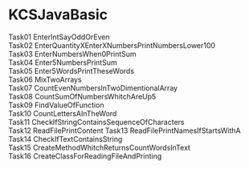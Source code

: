 # KCSJavaBasic
Task01 EnterIntSayOddOrEven                                                                                                       
Task02 EnterQuantityXEnterXNumbersPrintNumbersLower100                                                                           
Task03 EnterNumbersWhen0PrintSum                                                                                                 
Task04 Enter5NumbersPrintSum                                                                                                    
Task05 Enter5WordsPrintTheseWords                                                                                                 
Task06 MixTwoArrays                                                                                                               
Task07 CountEvenNumbersInTwoDimentionalArray   
Task08 CountSumOfNumbersWhitchAreUp5  
Task09 FindValueOfFunction  
Task10 CountLettersAInTheWord   
Task11 CheckIfStringContainsSequenceOfCharacters      
Task12 ReadFilePrintContent 
Task13 ReadFilePrintNamesIfStartsWithA  
Task14 CheckIfTextContainsString    
Task15 CreateMethodWhitchReturnsCountWordsInText  
Task16 CreateClassForReadingFileAndPrinting 

